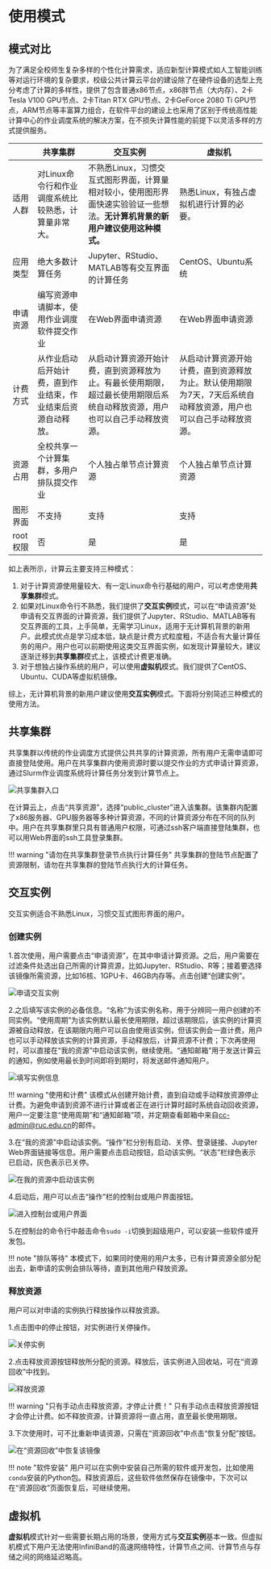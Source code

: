 # 使用模式

## 模式对比

为了满足全校师生复杂多样的个性化计算需求，适应新型计算模式如人工智能训练等对运行环境的复杂要求，校级公共计算云平台的建设除了在硬件设备的选型上充分考虑了计算的多样性，提供了包含普通x86节点，x86胖节点（大内存）、2卡Tesla V100 GPU节点、2卡Titan RTX GPU节点、2卡GeForce 2080 Ti GPU节点，ARM节点等丰富算力组合，在软件平台的建设上也采用了区别于传统高性能计算中心的作业调度系统的解决方案，在不损失计算性能的前提下以灵活多样的方式提供服务。

|          | 共享集群                                                     | 交互实例                                                     | 虚拟机                                                       |
| -------- | ------------------------------------------------------------ | ------------------------------------------------------------ | ------------------------------------------------------------ |
| 适用人群 | 对Linux命令行和作业调度系统比较熟悉，计算量非常大。          | 不熟悉Linux，习惯交互式图形界面，计算量相对较小，使用图形界面快速实验验证一些想法。**无计算机背景的新用户建议使用这种模式。** | 熟悉Linux，有独占虚拟机进行计算的必要。                      |
| 应用类型 | 绝大多数计算任务                                             | Jupyter、RStudio、MATLAB等有交互界面的计算任务               | CentOS、Ubuntu系统                                           |
| 申请资源 | 编写资源申请脚本，使用作业调度软件提交作业                   | 在Web界面申请资源                                            | 在Web界面申请资源                                            |
| 计费方式 | 从作业启动后开始计费，直到作业结束，作业结束后资源自动释放。 | 从启动计算资源开始计费，直到资源释放为止。有最长使用期限，超过最长使用期限后系统自动释放资源，用户也可以自己手动释放资源。 | 从启动计算资源开始计费，直到资源释放为止。默认使用期限为7天，7天后系统自动释放资源，用户也可以自己手动释放资源。 |
| 资源占用 | 全校共享一个计算集群，多用户排队提交作业                     | 个人独占单节点计算资源                                       | 个人独占单节点计算资源                                       |
| 图形界面 | 不支持                                                       | 支持                                                         | 支持                                                         |
| root权限 | 否                                                           | 是                                                           | 是                                                           |

如上表所示，计算云主要支持三种模式：

1. 对于计算资源使用量较大、有一定Linux命令行基础的用户，可以考虑使用**共享集群**模式。
2. 如果对Linux命令行不熟悉，我们提供了**交互实例**模式，可以在“申请资源”处申请有交互界面的计算资源，我们提供了Jupyter、RStudio、MATLAB等有交互界面的工具，上手简单，无需学习Linux，适用于无计算机背景的新用户。此模式优点是学习成本低，缺点是计费方式粒度粗，不适合有大量计算任务的用户。用户也可以前期使用这类交互界面实例，如发现计算量较大，建议逐渐迁移到**共享集群**模式上，该模式计费更准确。
3. 对于想独占操作系统的用户，可以使用**虚拟机**模式。我们提供了CentOS、Ubuntu、CUDA等虚拟机镜像。

综上，无计算机背景的新用户建议使用**交互实例**模式。下面将分别简述三种模式的使用方法。

## 共享集群

共享集群以传统的作业调度方式提供公共共享的计算资源，所有用户无需申请即可直接登陆使用。用户在共享集群内使用资源时要以提交作业的方式申请计算资源，通过Slurm作业调度系统将计算任务分发到计算节点上。

![共享集群入口](../images/public-cluster-entry.png)

在计算云上，点击“共享资源”，选择“public_cluster”进入该集群。该集群内配置了x86服务器、GPU服务器等多种计算资源，不同的计算资源分布在不同的队列中。用户在共享集群里只具有普通用户权限，可通过ssh客户端直接登陆集群，也可以用Web界面的ssh工具登录集群。

!!! warning "请勿在共享集群登录节点执行计算任务"
    共享集群的登陆节点配置了资源限制，请勿在共享集群的登陆节点执行大的计算任务。

## 交互实例

交互实例适合不熟悉Linux，习惯交互式图形界面的用户。

### 创建实例

1.首次使用，用户需要点击“申请资源”，在其中申请计算资源。之后，用户需要在过滤条件处选出自己所需的计算资源，比如Jupyter、RStudio、R等；接着要选择该镜像所需资源，比如16核、1GPU卡、46GB内存等。点击创建“创建实例”。

![申请交互实例](../images/apply-resource.png)

2.之后填写该实例的必备信息。“名称”为该实例名称，用于分辨同一用户创建的不同实例。“使用周期”为该实例默认最长使用期限，超过该期限后，该实例的计算资源被自动释放，在该期限内用户可以自由使用该实例，但该实例会一直计费，用户也可以手动释放该实例的计算资源，手动释放后，计算资源不计费；下次再使用时，可以直接在“我的资源”中启动该实例，继续使用。“通知邮箱”用于发送计算云的通知，例如使用最长到时间即将到期时，将发送邮件通知用户。


![填写实例信息](../images/create-ui-instance.png)

!!! warning "使用和计费"
    该模式从创建开始计费，直到自动或手动释放资源停止计费。为避免申请到资源不进行计算或者正在进行计算时超时系统自动回收资源，用户一定要注意“使用周期”和“通知邮箱”项，并定期查看邮箱中来自<cc-admin@ruc.edu.cn>的邮件。

3.在“我的资源”中启动该实例。“操作”栏分别有启动、关停、登录链接、Jupyter Web界面链接等信息。用户需要点击启动按钮，启动该实例。“状态”栏绿色表示已启动，灰色表示已关停。

![在我的资源中启动该实例](../images/my-resource.png)

4.启动后，用户可以点击“操作”栏的控制台或用户界面按钮。

![进入控制台或用户界面](../images/ops-instance.png)

5.在控制台的命令行中敲击命令`sudo -i`切换到超级用户，可以安装一些软件或开发包。

!!! note "排队等待"
    本模式下，如果同时使用的用户太多，已有计算资源全部分配出去，新申请的实例会排队等待，直到其他用户释放资源。

### 释放资源

用户可以对申请的实例执行释放操作以释放资源。

1.点击图中的停止按钮，对实例进行关停操作。

![关停实例](../images/stop-instance.png)

2.点击释放资源按钮释放所分配的资源。释放后，该实例进入回收站，可在“资源回收”中找到。

![释放资源](../images/release-instance.png)

!!! warning "只有手动点击释放资源，才停止计费！"
    只有手动点击释放资源按钮才会停止计费。如不释放资源，计算资源将一直占用，直至最长使用期限。

3.下次使用时，可不比重新申请资源，只需在“资源回收”中点击“恢复分配”按钮。

![在“资源回收”中恢复该镜像](../images/trash-bin.png)

!!! note "软件安装"
    用户可以在实例中安装自己所需的软件或开发包，比如使用`conda`安装的Python包。释放资源后，这些软件依然保存在镜像中，下次可以在“资源回收”页面恢复后，可继续使用。

## 虚拟机

**虚拟机**模式针对一些需要长期占用的场景，使用方式与**交互实例**基本一致。但虚拟机模式下用户无法使用InfiniBand的高速网络特性，计算节点之间、计算节点与存储之间的网络延迟略高。